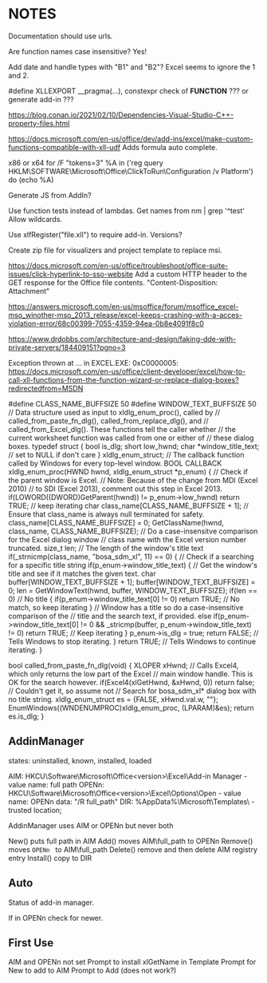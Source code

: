 # NOTES

Documentation should use urls.

Are function names case insensitive? Yes!

Add date and handle types with "B1" and "B2"? Excel seems to ignore the 1 and 2.

#define XLLEXPORT __pragma(...), constexpr check of __FUNCTION__ ??? or generate add-in ???

https://blog.conan.io/2021/02/10/Dependencies-Visual-Studio-C++-property-files.html

https://docs.microsoft.com/en-us/office/dev/add-ins/excel/make-custom-functions-compatible-with-xll-udf
Adds formula auto complete.

x86 or x64
for /F "tokens=3" %A in ('reg query HKLM\SOFTWARE\Microsoft\Office\ClickToRun\Configuration /v Platform') do (echo %A)

Generate JS from AddIn?

Use function tests instead of lambdas.
Get names from nm | grep '^test'
Allow wildcards.

Use xlfRegister("file.xll") to require add-in. Versions?

Create zip file for visualizers and project template to replace msi.

https://docs.microsoft.com/en-us/office/troubleshoot/office-suite-issues/click-hyperlink-to-sso-website
Add a custom HTTP header to the GET response for the Office file contents. "Content-Disposition: Attachment"

https://answers.microsoft.com/en-us/msoffice/forum/msoffice_excel-mso_winother-mso_2013_release/excel-keeps-crashing-with-a-acces-violation-error/68c00399-7055-4359-94ea-0b8e4091f8c0

https://www.drdobbs.com/architecture-and-design/faking-dde-with-private-servers/184409151?pgno=3

Exception thrown at ... in EXCEL.EXE: 0xC0000005:
https://docs.microsoft.com/en-us/office/client-developer/excel/how-to-call-xll-functions-from-the-function-wizard-or-replace-dialog-boxes?redirectedfrom=MSDN

#define CLASS_NAME_BUFFSIZE  50
#define WINDOW_TEXT_BUFFSIZE  50
// Data structure used as input to xldlg_enum_proc(), called by
// called_from_paste_fn_dlg(), called_from_replace_dlg(), and
// called_from_Excel_dlg(). These functions tell the caller whether
// the current worksheet function was called from one or either of
// these dialog boxes.
typedef struct
{
  bool is_dlg;
  short low_hwnd;
  char *window_title_text; // set to NULL if don't care
}
  xldlg_enum_struct;
// The callback function called by Windows for every top-level window.
BOOL CALLBACK xldlg_enum_proc(HWND hwnd, xldlg_enum_struct *p_enum)
{
// Check if the parent window is Excel.
// Note: Because of the change from MDI (Excel 2010)
// to SDI (Excel 2013), comment out this step in Excel 2013.
  if(LOWORD((DWORD)GetParent(hwnd)) != p_enum->low_hwnd)
    return TRUE; // keep iterating
  char class_name[CLASS_NAME_BUFFSIZE + 1];
//  Ensure that class_name is always null terminated for safety.
  class_name[CLASS_NAME_BUFFSIZE] = 0;
  GetClassName(hwnd, class_name, CLASS_NAME_BUFFSIZE);
//  Do a case-insensitve comparison for the Excel dialog window
//  class name with the Excel version number truncated.
  size_t len; // The length of the window's title text
  if(_strnicmp(class_name, "bosa_sdm_xl", 11) == 0)
  {
// Check if a searching for a specific title string
    if(p_enum->window_title_text) 
    {
// Get the window's title and see if it matches the given text.
      char buffer[WINDOW_TEXT_BUFFSIZE + 1];
      buffer[WINDOW_TEXT_BUFFSIZE] = 0;
      len = GetWindowText(hwnd, buffer, WINDOW_TEXT_BUFFSIZE);
      if(len == 0) // No title
      {
        if(p_enum->window_title_text[0] != 0)
          return TRUE; // No match, so keep iterating
      }
// Window has a title so do a case-insensitive comparison of the
// title and the search text, if provided.
      else if(p_enum->window_title_text[0] != 0
      && _stricmp(buffer, p_enum->window_title_text) != 0)
        return TRUE; // Keep iterating
    }
    p_enum->is_dlg = true;
    return FALSE; // Tells Windows to stop iterating.
  }
  return TRUE; // Tells Windows to continue iterating.
}

bool called_from_paste_fn_dlg(void)
{
    XLOPER xHwnd;
// Calls Excel4, which only returns the low part of the Excel
// main window handle. This is OK for the search however.
    if(Excel4(xlGetHwnd, &xHwnd, 0))
        return false; // Couldn't get it, so assume not
// Search for bosa_sdm_xl* dialog box with no title string.
    xldlg_enum_struct es = {FALSE, xHwnd.val.w, ""};
    EnumWindows((WNDENUMPROC)xldlg_enum_proc, (LPARAM)&es);
    return es.is_dlg;
}

## AddinManager

states: uninstalled, known, installed, loaded

AIM: HKCU\Software\Microsoft\Office\<version>\Excel\Add-in Manager
    - value name: full path
OPENn: HKCU\Software\Microsoft\Office\<version>\Excel\Options\Open<n>
    - value name: OPENn  data: "/R full_path" 
DIR: %AppData%\Microsoft\Templates\ 
    - trusted location;

AddinManager uses AIM or OPENn but never both

New() puts full path in AIM
Add() moves AIM\full_path to OPENn
Remove() moves `OPENn ` to AIM\full_path
Delete() remove and then delete AIM registry entry
Install() copy to DIR

## Auto<OpenAfter>

Status of add-in manager.

If in OPENn check for newer.


## First Use
AIM and OPENn not set
    Prompt to install xlGetName in Template
    Prompt for New to add to AIM
    Prompt to Add (does not work?)
